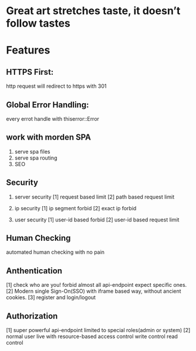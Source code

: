 # Great art stretches taste, it doesn’t follow tastes


# Features

## HTTPS First:
http request will redirect to https with 301

## Global Error Handling:
every errot handle with thiserror::Error

## work with morden SPA
1. serve spa files
2. serve spa routing
3. SEO

## Security
1. server security 
[1] request based limit
[2] path based request limit

2. ip security
[1] ip segment forbid
[2] exact ip forbid

3. user security
[1] user-id based forbid
[2] user-id based request limit

## Human Checking
automated human checking with no pain

## Anthentication
[1] check who are you! forbid almost all api-endpoint expect specific ones.
[2] Modern single Sign-On(SSO) with iframe based way, without ancient cookies.
[3] register and login/logout

## Authorization
[1] super powerful api-endpoint limited to special roles(admin or system)
[2] normal user live with resource-based access control
write control
read control

